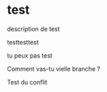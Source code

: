 # test
description de test

testtesttest

tu peux pas test

Comment vas-tu vielle branche ?

Test du conflit